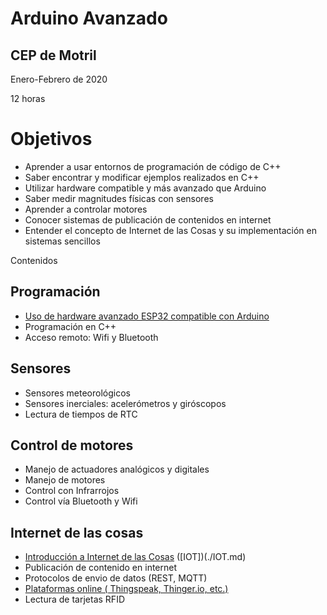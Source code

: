 # Arduino Avanzado 
## CEP de Motril
Enero-Febrero de 2020

12 horas


# Objetivos
* Aprender a usar entornos de programación de código de C++
* Saber encontrar y modificar ejemplos realizados en C++
* Utilizar hardware compatible y más avanzado que Arduino
* Saber medir magnitudes físicas con sensores
* Aprender a controlar motores 
* Conocer sistemas de publicación de contenidos en internet
* Entender el concepto de Internet de las Cosas y su implementación en sistemas sencillos


 Contenidos

## Programación 
* [Uso de hardware avanzado ESP32 compatible con Arduino](./MasQueArduino.md)
* Programación en C++ 
* Acceso remoto: Wifi y Bluetooth

## Sensores
* Sensores meteorológicos
* Sensores inerciales: acelerómetros y giróscopos
* Lectura de tiempos de RTC

## Control de motores
* Manejo de actuadores analógicos y digitales
* Manejo de motores
* Control con Infrarrojos
* Control vía Bluetooth y Wifi

## Internet de las cosas
* [Introducción a Internet de las Cosas](./base_iot.md) ([IOT])(./IOT.md)
* Publicación de contenido en internet
* Protocolos de envio de datos (REST, MQTT)
* [Plataformas online ( Thingspeak, Thinger.io, etc.)](./Plataformas.md)
* Lectura de tarjetas RFID
